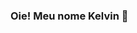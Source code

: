 ### Oie! Meu nome Kelvin 👋
<!--
[![Anurag's GitHub stats](https://github-readme-stats.vercel.app/api?DilliKel=anuraghazra)](https://github.com/anuraghazra/github-readme-stats)

## Tenho 20 anos
Estudo Ciência da Computação, Estou no 5º Semestre!
Atuamente trabalho no TI do CREA-RR como Suporte técnico.
Tenho medo de altura, mas com um pouco de esforço eu chego mais alto.

**DilliKel/DilliKel** is a ✨ _special_ ✨ repository because its `README.md` (this file) appears on your GitHub profile.


- 🔭 I’m currently working on ...
- 🌱 I’m currently learning ...
- 👯 I’m looking to collaborate on ...
- 🤔 I’m looking for help with ...
- 💬 Ask me about ...
- 📫 How to reach me: ...
- 😄 Pronouns: ...
- ⚡ Fun fact: ...
-->
